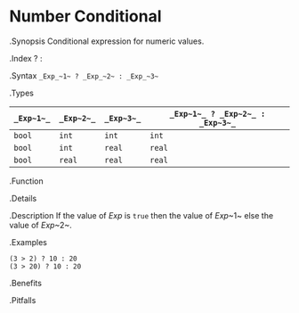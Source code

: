 # Number Conditional

.Synopsis
Conditional expression for numeric values.

.Index
? :

.Syntax
`_Exp_~1~ ? _Exp_~2~ : _Exp_~3~`

.Types


| `_Exp~1~_`   | `_Exp~2~_`  |  `_Exp~3~_` | `_Exp~1~_ ? _Exp~2~_ : _Exp~3~_`   |
| --- | --- | --- | --- |
|  `bool`     | `int`      |  `int`     | `int`                           |
|  `bool`     | `int`      |  `real`    | `real`                          |
|  `bool`     | `real`     |  `real`    | `real`                          |


.Function

.Details

.Description
If the value of _Exp_ is `true` then the value of _Exp_~1~ else the value of _Exp_~2~.

.Examples
```rascal-shell
(3 > 2) ? 10 : 20
(3 > 20) ? 10 : 20
```

.Benefits

.Pitfalls

